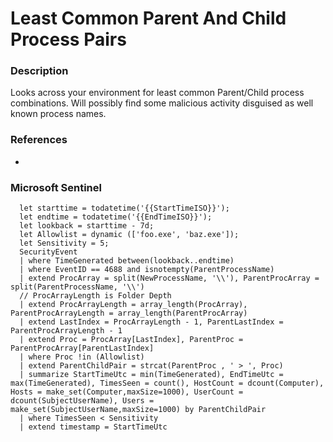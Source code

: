 # Least Common Parent And Child Process Pairs
### Description
Looks across your environment for least common Parent/Child process combinations. Will possibly find some malicious activity disguised as well known process names.
### References
-
### Microsoft Sentinel
```kusto
  let starttime = todatetime('{{StartTimeISO}}');
  let endtime = todatetime('{{EndTimeISO}}');
  let lookback = starttime - 7d;
  let Allowlist = dynamic (['foo.exe', 'baz.exe']);
  let Sensitivity = 5;
  SecurityEvent
  | where TimeGenerated between(lookback..endtime)
  | where EventID == 4688 and isnotempty(ParentProcessName)  
  | extend ProcArray = split(NewProcessName, '\\'), ParentProcArray = split(ParentProcessName, '\\')
  // ProcArrayLength is Folder Depth
  | extend ProcArrayLength = array_length(ProcArray), ParentProcArrayLength = array_length(ParentProcArray)
  | extend LastIndex = ProcArrayLength - 1, ParentLastIndex = ParentProcArrayLength - 1
  | extend Proc = ProcArray[LastIndex], ParentProc = ParentProcArray[ParentLastIndex]
  | where Proc !in (Allowlist)
  | extend ParentChildPair = strcat(ParentProc , ' > ', Proc)
  | summarize StartTimeUtc = min(TimeGenerated), EndTimeUtc = max(TimeGenerated), TimesSeen = count(), HostCount = dcount(Computer), Hosts = make_set(Computer,maxSize=1000), UserCount = dcount(SubjectUserName), Users = make_set(SubjectUserName,maxSize=1000) by ParentChildPair
  | where TimesSeen < Sensitivity
  | extend timestamp = StartTimeUtc
```
